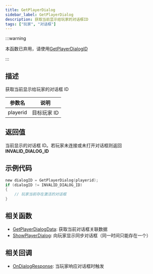```yaml
---
title: GetPlayerDialog
sidebar_label: GetPlayerDialog
description: 获取当前显示给玩家的对话框ID
tags: ["玩家", "对话框"]
---
```


:::warning

本函数已弃用，请使用[GetPlayerDialogID](GetPlayerDialogID)

:::

## 描述

获取当前显示给玩家的对话框 ID

| 参数名   | 说明        |
| -------- | ----------- |
| playerid | 目标玩家 ID |

## 返回值

当前显示的对话框 ID。若玩家未连接或未打开对话框则返回**INVALID_DIALOG_ID**

## 示例代码

```c
new dialogID = GetPlayerDialog(playerid);
if (dialogID != INVALID_DIALOG_ID)
{
    // 玩家当前存在激活的对话框
}
```

## 相关函数

- [GetPlayerDialogData](GetPlayerDialogData): 获取当前对话框关联数据
- [ShowPlayerDialog](ShowPlayerDialog): 向玩家显示同步对话框（同一时间只能存在一个）

## 相关回调

- [OnDialogResponse](../callbacks/OnDialogResponse): 当玩家响应对话框时触发
